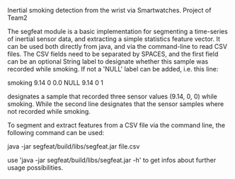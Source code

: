  Inertial smoking detection from the wrist via Smartwatches.
Project of Team2

 The segfeat module is a basic implementation for segmenting a time-series of
inertial sensor data, and extracting a simple statistics feature vector. It can
be used both directly from java, and via the command-line to read CSV files.
The CSV fields need to be separated by SPACES, and the first field can be an
optional String label to designate whether this sample was recorded while
smoking. If not a 'NULL' label can be added, i.e. this line:

 smoking 9.14 0 0.0
 NULL 9.14 0 1

designates a sample that recorded three sensor values (9.14, 0, 0) while
smoking. While the second line designates that the sensor samples where
not recorded while smoking.

 To segment and extract features from a CSV file via the command line, the
following command can be used:

 java -jar segfeat/build/libs/segfeat.jar file.csv

use 'java -jar segfeat/build/libs/segfeat.jar -h' to get infos about further
usage possibilities.
